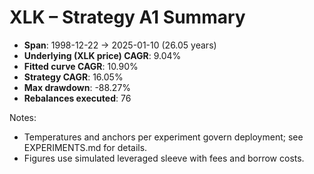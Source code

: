# XLK – Strategy A1 Summary

- **Span**: 1998-12-22 → 2025-01-10 (26.05 years)
- **Underlying (XLK price) CAGR**: 9.04%
- **Fitted curve CAGR**: 10.90%
- **Strategy CAGR**: 16.05%
- **Max drawdown**: -88.27%
- **Rebalances executed**: 76

Notes:

- Temperatures and anchors per experiment govern deployment; see EXPERIMENTS.md for details.
- Figures use simulated leveraged sleeve with fees and borrow costs.
